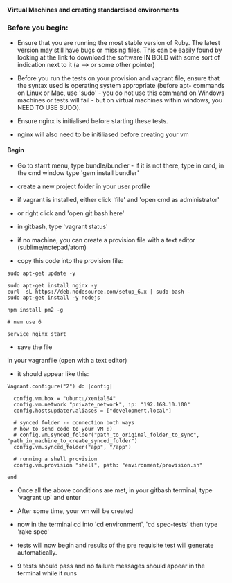 #### Virtual Machines and creating standardised environments

### Before you begin:

- Ensure that you are running the most stable version of Ruby. The latest version may still have bugs or missing files. This can be easily found by looking at the link to download the software IN BOLD with some sort of indication next to it (a --> or some other pointer)

- Before you run the tests on your provision and vagrant file, ensure that the syntax used is operating system appropriate (before apt- commands on Linux or Mac, use 'sudo' - you do not use this command on Windows machines or tests will fail - but on virtual machines within windows, you NEED TO USE SUDO).

- Ensure nginx is initialised before starting these tests. 

- nginx will also need to be initiliased before creating your vm

#### Begin

- Go to starrt menu, type bundle/bundler - if it is not there, type in cmd, in the cmd window type 'gem install bundler'

- create a new project folder in your user profile

- if vagrant is installed, either click 'file' and 'open cmd as administrator'

- or right click and 'open git bash here'

- in gitbash, type 'vagrant status'

- if no machine, you can create a provision file with a text editor (sublime/notepad/atom)

- copy this code into the provision file:
````
sudo apt-get update -y

sudo apt-get install nginx -y
curl -sL https://deb.nodesource.com/setup_6.x | sudo bash -
sudo apt-get install -y nodejs

npm install pm2 -g

# nvm use 6

service nginx start
````

- save the file

in your vagranfile (open with a text editor)

- it should appear like this: 
````
Vagrant.configure("2") do |config|

  config.vm.box = "ubuntu/xenial64"
  config.vm.network "private_network", ip: "192.168.10.100"
  config.hostsupdater.aliases = ["development.local"]

  # synced folder -- connection both ways
  # how to send code to your VM :) 
  # config.vm.synced_folder("path_to_original_folder_to_sync", "path_in_machine_to_create_synced_folder")
  config.vm.synced_folder("app", "/app")

  # running a shell provision
  config.vm.provision "shell", path: "environment/provision.sh"

end
````

- Once all the above conditions are met, in your gitbash terminal, type 'vagrant up' and enter

- After some time, your vm will be created

- now in the terminal cd into 'cd environment', 'cd spec-tests' then type 'rake spec'

- tests will now begin and results of the pre requisite test will generate automatically.

- 9 tests should pass and no failure messages should appear in the terminal while it runs
